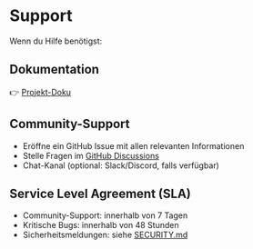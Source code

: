 # Support

Wenn du Hilfe benötigst:

## Dokumentation
👉 [Projekt-Doku](https://rootservice.github.io/MKDocs)

## Community-Support
- Eröffne ein GitHub Issue mit allen relevanten Informationen
- Stelle Fragen im [GitHub Discussions](https://github.com/RootService/MKDocs/discussions)
- Chat-Kanal (optional: Slack/Discord, falls verfügbar)

## Service Level Agreement (SLA)
- Community-Support: innerhalb von 7 Tagen
- Kritische Bugs: innerhalb von 48 Stunden
- Sicherheitsmeldungen: siehe [SECURITY.md](SECURITY.md)
